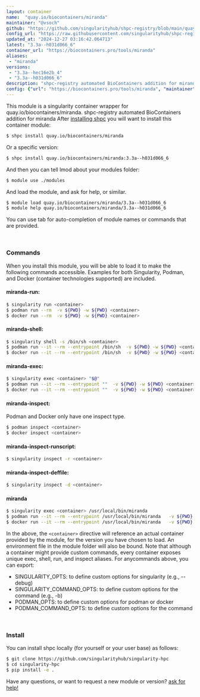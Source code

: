 ```yaml
---
layout: container
name:  "quay.io/biocontainers/miranda"
maintainer: "@vsoch"
github: "https://github.com/singularityhub/shpc-registry/blob/main/quay.io/biocontainers/miranda/container.yaml"
config_url: "https://raw.githubusercontent.com/singularityhub/shpc-registry/main/quay.io/biocontainers/miranda/container.yaml"
updated_at: "2024-12-27 03:16:42.064713"
latest: "3.3a--h031d066_6"
container_url: "https://biocontainers.pro/tools/miranda"
aliases:
 - "miranda"
versions:
 - "3.3a--hec16e2b_4"
 - "3.3a--h031d066_6"
description: "shpc-registry automated BioContainers addition for miranda"
config: {"url": "https://biocontainers.pro/tools/miranda", "maintainer": "@vsoch", "description": "shpc-registry automated BioContainers addition for miranda", "latest": {"3.3a--h031d066_6": "sha256:94665640c12048259d9e1edd3b582ae7ed4ce325b7c3bf52dd4e1720911f20f6"}, "tags": {"3.3a--hec16e2b_4": "sha256:5681a6107514bb7156eafba3e6784a4b83d768454dea9b14f93968640ac2f0aa", "3.3a--h031d066_6": "sha256:94665640c12048259d9e1edd3b582ae7ed4ce325b7c3bf52dd4e1720911f20f6"}, "docker": "quay.io/biocontainers/miranda", "aliases": {"miranda": "/usr/local/bin/miranda"}}
---
```


This module is a singularity container wrapper for quay.io/biocontainers/miranda.
shpc-registry automated BioContainers addition for miranda
After [installing shpc](#install) you will want to install this container module:


```bash
$ shpc install quay.io/biocontainers/miranda
```

Or a specific version:

```bash
$ shpc install quay.io/biocontainers/miranda:3.3a--h031d066_6
```

And then you can tell lmod about your modules folder:

```bash
$ module use ./modules
```

And load the module, and ask for help, or similar.

```bash
$ module load quay.io/biocontainers/miranda/3.3a--h031d066_6
$ module help quay.io/biocontainers/miranda/3.3a--h031d066_6
```

You can use tab for auto-completion of module names or commands that are provided.

<br>

### Commands

When you install this module, you will be able to load it to make the following commands accessible.
Examples for both Singularity, Podman, and Docker (container technologies supported) are included.

#### miranda-run:

```bash
$ singularity run <container>
$ podman run --rm  -v ${PWD} -w ${PWD} <container>
$ docker run --rm  -v ${PWD} -w ${PWD} <container>
```

#### miranda-shell:

```bash
$ singularity shell -s /bin/sh <container>
$ podman run --it --rm --entrypoint /bin/sh  -v ${PWD} -w ${PWD} <container>
$ docker run --it --rm --entrypoint /bin/sh  -v ${PWD} -w ${PWD} <container>
```

#### miranda-exec:

```bash
$ singularity exec <container> "$@"
$ podman run --it --rm --entrypoint ""  -v ${PWD} -w ${PWD} <container> "$@"
$ docker run --it --rm --entrypoint ""  -v ${PWD} -w ${PWD} <container> "$@"
```

#### miranda-inspect:

Podman and Docker only have one inspect type.

```bash
$ podman inspect <container>
$ docker inspect <container>
```

#### miranda-inspect-runscript:

```bash
$ singularity inspect -r <container>
```

#### miranda-inspect-deffile:

```bash
$ singularity inspect -d <container>
```


#### miranda

```bash
$ singularity exec <container> /usr/local/bin/miranda
$ podman run --it --rm --entrypoint /usr/local/bin/miranda   -v ${PWD} -w ${PWD} <container> -c " $@"
$ docker run --it --rm --entrypoint /usr/local/bin/miranda   -v ${PWD} -w ${PWD} <container> -c " $@"
```



In the above, the `<container>` directive will reference an actual container provided
by the module, for the version you have chosen to load. An environment file in the
module folder will also be bound. Note that although a container
might provide custom commands, every container exposes unique exec, shell, run, and
inspect aliases. For anycommands above, you can export:

 - SINGULARITY_OPTS: to define custom options for singularity (e.g., --debug)
 - SINGULARITY_COMMAND_OPTS: to define custom options for the command (e.g., -b)
 - PODMAN_OPTS: to define custom options for podman or docker
 - PODMAN_COMMAND_OPTS: to define custom options for the command

<br>

### Install

You can install shpc locally (for yourself or your user base) as follows:

```bash
$ git clone https://github.com/singularityhub/singularity-hpc
$ cd singularity-hpc
$ pip install -e .
```

Have any questions, or want to request a new module or version? [ask for help!](https://github.com/singularityhub/singularity-hpc/issues)